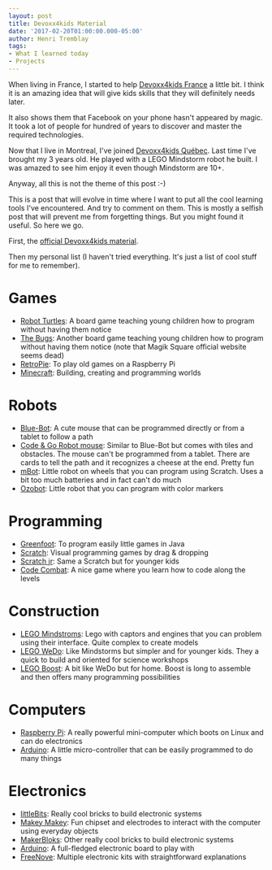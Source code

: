 ```yaml
---
layout: post
title: Devoxx4kids Material
date: '2017-02-20T01:00:00.000-05:00'
author: Henri Tremblay
tags:
- What I learned today
- Projects
---
```


When living in France, I started to help [Devoxx4kids France](http://www.devoxx4kids.org/france) a little bit. I think 
it is an amazing idea that will give kids skills that they will definitely needs later.
 
It also shows them that Facebook on your phone hasn't appeared by magic. It took a lot of people for hundred of years 
to discover and master the required technologies.

Now that I live in Montreal, I've joined [Devoxx4kids Québec](http://www.devoxx4kids.org/quebec). Last time I've brought my 
3 years old. He played with a LEGO Mindstorm robot he built. I was amazed to see him enjoy it even though Mindstorm are 10+.

Anyway, all this is not the theme of this post :-)

This is a post that will evolve in time where I want to put all the cool learning tools I've encountered. And try to comment on them. 
This is mostly a selfish post that will prevent me from forgetting things. But you might found it useful. So here we go.

First, the [official Devoxx4kids material](https://github.com/devoxx4kids/materials/tree/master/workshops).

Then my personal list (I haven't tried everything. It's just a list of cool stuff for me to remember).

# Games

* [Robot Turtles](http://www.robotturtles.com): A board game teaching young children how to program without having them notice
* [The Bugs](https://www.youtube.com/channel/UCgQKh3j5uA_i5gXrNp8SHzA): Another board game teaching young children how to program without having them notice (note that Magik Square official website seems dead)
* [RetroPie](https://retropie.org.uk): To play old games on a Raspberry Pi
* [Minecraft](https://minecraft.net/en-us): Building, creating and programming worlds

# Robots

* [Blue-Bot](https://www.tts-international.com/blue-bot-bluetooth-programmable-floor-robot/1015269.html): A cute mouse that can be programmed directly or from a tablet to follow a path
* [Code & Go Robot mouse](https://www.learningresources.com/product/learning+essentials--8482-+stem+robot+mouse+coding+activity+set.do): Similar to Blue-Bot but comes with tiles and obstacles. The mouse can't be programmed from a tablet. There are cards to tell the path and it recognizes a cheese at the end. Pretty fun
* [mBot](https://www.makeblock.com/steam-kits/mbot): Little robot on wheels that you can program using Scratch. Uses a bit too much batteries and in fact can't do much
* [Ozobot](https://ozobot.com/): Little robot that you can program with color markers

# Programming

* [Greenfoot](http://www.greenfoot.org): To program easily little games in Java
* [Scratch](https://scratch.mit.edu): Visual programming games by drag & dropping
* [Scratch jr](https://www.scratchjr.org): Same a Scratch but for younger kids
* [Code Combat](https://codecombat.com): A nice game where you learn how to code along the levels

# Construction

* [LEGO Mindstroms](https://www.lego.com/en-us/mindstorms): Lego with captors and engines that you can problem using their interface. Quite complex to create models 
* [LEGO WeDo](https://education.lego.com/en-us/products/lego-education-wedo-2-0-core-set/45300): Like Mindstorms but simpler and for younger kids. They a quick to build and oriented for science workshops
* [LEGO Boost](https://www.lego.com/en-us/boost): A bit like WeDo but for home. Boost is long to assemble and then offers many programming possibilities  

# Computers

* [Raspberry Pi](https://www.raspberrypi.org): A really powerful mini-computer which boots on Linux and can do electronics
* [Arduino](https://www.arduino.cc/): A little micro-controller that can be easily programmed to do many things

# Electronics 

* [littleBits](http://littlebits.cc): Really cool bricks to build electronic systems
* [Makey Makey](http://www.makeymakey.com): Fun chipset and electrodes to interact with the computer using everyday objects
* [MakerBloks](https://makerbloks.com): Other really cool bricks to build electronic systems
* [Arduino](https://www.arduino.cc): A full-fledged electronic board to play with
* [FreeNove](http://www.freenove.com): Multiple electronic kits with straightforward explanations

